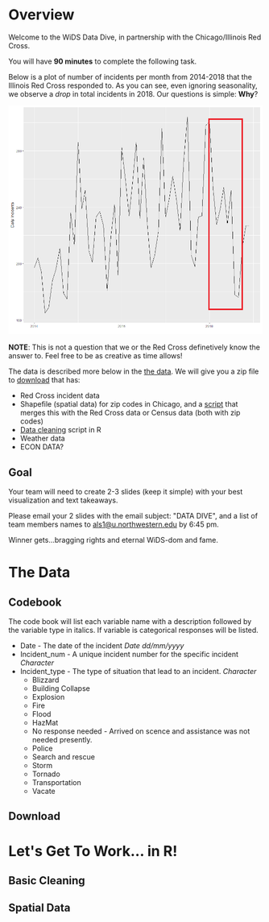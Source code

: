 # Overview

Welcome to the WiDS Data Dive, in partnership with the Chicago/Illinois Red Cross.

You will have **90 minutes** to complete the following task. 

Below is a plot of number of incidents per month from 2014-2018 that the Illinois Red Cross responded to. As you can see, even ignoring seasonality, we observe a *drop* in total incidents in 2018. Our questions is simple: **Why**?

![](motivating_plot.png)

**NOTE**: This is not a question that we or the Red Cross definetively know the answer to. Feel free to be as creative as time allows!

The data is described more below in the [the data](#the-data). We will give you a zip file to [download](#download) that has: 
* Red Cross incident data
* Shapefile (spatial data) for zip codes in Chicago, and a [script](#spatial-data) that merges this with the Red Cross data or Census data (both with zip codes)
* [Data cleaning](#basic-cleaning) script in R
* Weather data
* ECON DATA?


## Goal
Your team will need to create 2-3 slides (keep it simple) with your best visualization and text takeaways. 

Please email your 2 slides with the email subject: "DATA DIVE", and a list of team members names to <als1@u.northwestern.edu> by 6:45 pm. 

Winner gets...bragging rights and eternal WiDS-dom and fame. 


# The Data

## Codebook
The code book will list each variable name with a description followed by the variable type in italics. If variable is categorical responses will be listed.

  * Date - The date of the incident *Date dd/mm/yyyy*
  * Incident_num - A unique incident number for the specific incident *Character*
  * Incident_type - The type of situation that lead to an incident. *Character*
      + Blizzard
      + Building Collapse
      + Explosion
      + Fire
      + Flood
      + HazMat
      + No response needed - Arrived on scence and assistance was not needed presently.
      + Police
      + Search and rescue 
      + Storm
      + Tornado
      + Transportation
      + Vacate
  

## Download




# Let's Get To Work... in R!

## Basic Cleaning

## Spatial Data 
